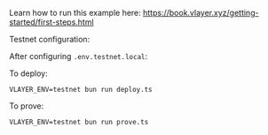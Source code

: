 Learn how to run this example here: 
https://book.vlayer.xyz/getting-started/first-steps.html

Testnet configuration:

After configuring `.env.testnet.local`: 

To deploy: 

```
VLAYER_ENV=testnet bun run deploy.ts
```

To prove: 

```
VLAYER_ENV=testnet bun run prove.ts
```